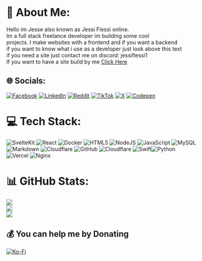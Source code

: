 # 💫 About Me:
Hello im Jesse also known as Jessi Flessi online.
<br>
Im a full stack freelance developer im building some cool
<br>
projects. I make websites with a frontend and if you want a backend
<br>
if you want to know what i use as a developer just look above this text
<br>
if you need a site just contact me on discord: jessiflessi1
<br>
If you want to have a site build by me [Click Here](https://jessehoekema.com/#contact-form)


## 🌐 Socials:
[![Facebook](https://img.shields.io/badge/Facebook-%231877F2.svg?logo=Facebook&logoColor=white)](https://facebook.com/jessiflessi) [![LinkedIn](https://img.shields.io/badge/LinkedIn-%230077B5.svg?logo=linkedin&logoColor=white)](https://linkedin.com/in/jessehoekema) [![Reddit](https://img.shields.io/badge/Reddit-%23FF4500.svg?logo=Reddit&logoColor=white)](https://reddit.com/user/jessiflessi) [![TikTok](https://img.shields.io/badge/TikTok-%23000000.svg?logo=TikTok&logoColor=white)](https://tiktok.com/@jessiflessi) [![X](https://img.shields.io/badge/X-black.svg?logo=X&logoColor=white)](https://x.com/jessiflessi) [![Codepen](https://img.shields.io/badge/Codepen-000000?style=for-the-badge&logo=codepen&logoColor=white)](https://codepen.io/jessiflessi) 

# 💻 Tech Stack:
![SvelteKit](https://img.shields.io/badge/sveltekit-%23ff3e00.svg?style=for-the-badge&logo=svelte&logoColor=white) ![React](https://img.shields.io/badge/react-%2320232a.svg?style=for-the-badge&logo=react&logoColor=%2361DAFB) ![Docker](https://img.shields.io/badge/docker-%230db7ed.svg?style=for-the-badge&logo=docker&logoColor=white) ![HTML5](https://img.shields.io/badge/html5-%23E34F26.svg?style=for-the-badge&logo=html5&logoColor=white) ![NodeJS](https://img.shields.io/badge/node.js-6DA55F?style=for-the-badge&logo=node.js&logoColor=white) ![JavaScript](https://img.shields.io/badge/javascript-%23323330.svg?style=for-the-badge&logo=javascript&logoColor=%23F7DF1E) ![MySQL](https://img.shields.io/badge/mysql-4479A1.svg?style=for-the-badge&logo=mysql&logoColor=white) ![Markdown](https://img.shields.io/badge/markdown-%23000000.svg?style=for-the-badge&logo=markdown&logoColor=white) ![Cloudflare](https://img.shields.io/badge/Cloudflare-F38020?style=for-the-badge&logo=Cloudflare&logoColor=white) ![GitHub](https://img.shields.io/badge/github-%23121011.svg?style=for-the-badge&logo=github&logoColor=white) ![Cloudflare](https://img.shields.io/badge/Cloudflare-F38020?style=for-the-badge&logo=Cloudflare&logoColor=white) ![Swift](https://img.shields.io/badge/swift-F54A2A?style=for-the-badge&logo=swift&logoColor=white)![Python](https://img.shields.io/badge/python-3670A0?style=for-the-badge&logo=python&logoColor=ffdd54) ![Vercel](https://img.shields.io/badge/vercel-%23000000.svg?style=for-the-badge&logo=vercel&logoColor=white) ![Nginx](https://img.shields.io/badge/nginx-%23009639.svg?style=for-the-badge&logo=nginx&logoColor=white)
# 📊 GitHub Stats:
![](https://github-readme-stats.vercel.app/api?username=jessehoekema&theme=dark&hide_border=false&include_all_commits=false&count_private=false)<br/>
![](https://github-readme-streak-stats.herokuapp.com/?user=jessehoekema&theme=dark&hide_border=false)<br/>
[![](https://visitcount.itsvg.in/api?id=jessehoekema&icon=0&color=0)](https://visitcount.itsvg.in)

  ## 💰 You can help me by Donating
  [![Ko-Fi](https://img.shields.io/badge/Ko--fi-F16061?style=for-the-badge&logo=ko-fi&logoColor=white)](https://ko-fi.com/jessiflessi) 

  
<!-- Proudly created with GPRM ( https://gprm.itsvg.in ) -->
